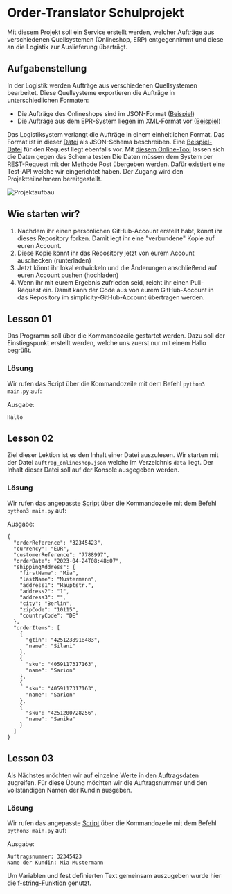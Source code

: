 # Order-Translator Schulprojekt

Mit diesem Projekt soll ein Service erstellt werden, welcher Aufträge aus verschiedenen Quellsystemen (Onlineshop, ERP)
entgegennimmt und diese an die Logistik zur Auslieferung überträgt.

## Aufgabenstellung

In der Logistik werden Aufträge aus verschiedenen Quellsystemen bearbeitet. Diese Quellsysteme exportieren die Aufträge
in unterschiedlichen Formaten:

* Die Aufträge des Onlineshops sind im JSON-Format ([Beispiel](data/auftrag_onlineshop.json))
* Die Aufträge aus dem EPR-System liegen im XML-Format vor ([Beispiel](data/auftrag_erp.xml))

Das Logistiksystem verlangt die Aufträge in einem einheitlichen Format. Das Format ist in
dieser [Datei](data/logistik/input_schema.json) als JSON-Schema beschreiben.
Eine [Beispiel-Datei](data/logistik/beispiel_input.json) für den Request liegt ebenfalls vor.
Mit [diesem Online-Tool](https://www.jsonschemavalidator.net/s/GBmB5hf7) lassen sich die Daten gegen das Schema testen
Die Daten müssen dem System per REST-Request mit der Methode Post übergeben werden. Dafür existiert eine Test-API welche
wir eingerichtet haben. Der Zugang wird den Projektteilnehmern bereitgestellt.

![Projektaufbau](docs/project.jpeg)



## Wie starten wir?

1. Nachdem ihr einen persönlichen GitHub-Account erstellt habt, könnt ihr dieses Repository forken. Damit legt ihr
   eine "verbundene" Kopie auf euren Account.
2. Diese Kopie könnt ihr das Repository jetzt von eurem Account auschecken (runterladen)
3. Jetzt könnt ihr lokal entwickeln und die Änderungen anschließend auf euren Account pushen (hochladen)
4. Wenn ihr mit eurem Ergebnis zufrieden seid, reicht ihr einen Pull-Request ein. Damit kann der Code aus von eurem
   GitHub-Account in das Repository im simplicity-GitHub-Account übertragen werden.

## Lesson 01

Das Programm soll über die Kommandozeile gestartet werden. Dazu soll der Einstiegspunkt erstellt werden, welche uns zuerst nur mit einem Hallo begrüßt.

### Lösung

Wir rufen das Script über die Kommandozeile mit dem Befehl `python3 main.py` auf:

Ausgabe:
```
Hallo
```

## Lesson 02

Ziel dieser Lektion ist es den Inhalt einer Datei auszulesen. Wir starten mit der Datei `auftrag_onlineshop.json` welche im Verzeichnis `data` liegt. 
Der Inhalt dieser Datei soll auf der Konsole ausgegeben werden.

### Lösung

Wir rufen das angepasste [Script](main.py) über die Kommandozeile mit dem Befehl `python3 main.py` auf:

Ausgabe:
```
{
  "orderReference": "32345423",
  "currency": "EUR",
  "customerReference": "7788997",
  "orderDate": "2023-04-24T08:48:07",
  "shippingAddress": {
    "firstName": "Mia",
    "lastName": "Mustermann",
    "address1": "Hauptstr.",
    "address2": "1",
    "address3": "",
    "city": "Berlin",
    "zipCode": "10115",
    "countryCode": "DE"
  },
  "orderItems": [
    {
      "gtin": "4251238918483",
      "name": "Silani"
    },
    {
      "sku": "4059117317163",
      "name": "Sarion"
    },
    {
      "sku": "4059117317163",
      "name": "Sarion"
    },
    {
      "sku": "4251200728256",
      "name": "Sanika"
    }
  ]
}
```

## Lesson 03

Als Nächstes möchten wir auf einzelne Werte in den Auftragsdaten zugreifen. Für diese Übung möchten wir die Auftragsnummer und den vollständigen Namen der Kundin ausgeben.

### Lösung

Wir rufen das angepasste [Script](main.py) über die Kommandozeile mit dem Befehl `python3 main.py` auf:

Ausgabe:
```
Auftragsnummer: 32345423
Name der Kundin: Mia Mustermann
```

Um Variablen und fest definierten Text gemeinsam auszugeben wurde hier die [f-string-Funktion](https://docs.python.org/3/reference/lexical_analysis.html#f-strings) genutzt.